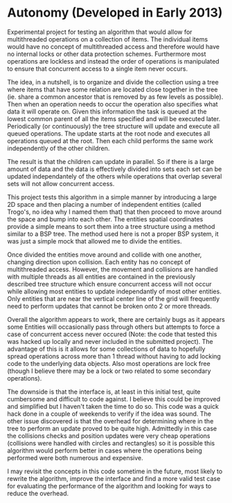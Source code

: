 Autonomy (Developed in Early 2013)
========

Experimental project for testing an algorithm that would allow for multithreaded operations on a collection
of items. The individual items would have no concept of multithreaded access and therefore would have no internal
locks or other data protection schemes. Furthermore most operations are lockless and instead the order of operations
is manipulated to ensure that concurrent access to a single item never occurs.

The idea, in a nutshell, is to organize and divide the collection using a tree where items that have some relation
are located close together in the tree (ie. share a common ancestor that is removed by as few levels as possible).
Then when an operation needs to occur the operation also specifies what data it will operate on. Given this information
the task is queued at the lowest common parent of all the items specified and will be executed later. Periodically (or
continuously) the tree structure will update and execute all queued operations. The update starts at the root node and
executes all operations queued at the root. Then each child performs the same work independently of the other children.

The result is that the children can update in parallel. So if there is a large amount of data and the data is effectively
divided into sets each set can be updated independantely of the others while operations that overlap several sets
will not allow concurrent access.

This project tests this algorithm in a simple manner by introducing a large 2D space and then placing a number of independent
entities (called Trogo's, no idea why I named them that) that then proceed to move around the space and bump into each other.
The entities spatial coordinates provide a simple means to sort them into a tree structure using a method similar to a
BSP tree. The method used here is not a proper BSP system, it was just a simple mock that allowed me to divide the entities.

Once divided the entities move around and collide with one another, changing direction upon collision. Each entity has no concept
of multithreaded access. However, the movement and collisions are handled with multiple threads as all entities are contained
in the previously described tree structure which ensure concurrent access will not occur while allowing most entities to update
independantly of most other entities. Only entities that are near the vertical center line of the grid will frequently need
to perform updates that cannot be broken onto 2 or more threads.

Overall the algorithm appears to work, there are certainly bugs as it appears some Entities will occasionally pass through others
but attempts to force a case of concurrent access never occured (Note: the code that tested this was hacked up locally and never
included in the submitted project). The advantage of this is it allows for some collections of data to hopefully spread operations
across more than 1 thread without having to add locking code to the underlying data objects. Also most operations are lock free
(though I believe there may be a lock or two related to some secondary operations). 

The downside is that the interface is, at least in this initial test, quite cumbersome and difficult to code against. 
I believe this could be improved and simplified but I haven't taken the time to do so. This code was a quick hack
done in a couple of weekends to verify if the idea was sound. The other issue discovered is that the overhead for determining
where in the tree to perform an update proved to be quite high. Admittedly in this case the collisions checks and position
updates were very cheap operations (collisions were handled with circles and rectangles) so it is possible this algorithm would
perform better in cases where the operations being performed were both numerous and expensive.

I may revisit the concepts in this code sometime in the future, most likely to rewrite the algorithm, improve the interface
and find a more valid test case for evaluating the performance of the algorithm and looking for ways to reduce the overhead.
